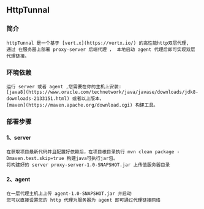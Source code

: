 ## HttpTunnal
### 简介 
    httpTunnal 是一个基于 [vert.x](https://vertx.io/) 的高性能http双层代理,
    通过 在服务器上部署 proxy-server 后端代理 ， 本地启动 agent 代理后即可实现双层代理链接。

### 环境依赖

    运行 server 或者 agent ,您需要在你的主机上安装:
    [java8](https://www.oracle.com/technetwork/java/javase/downloads/jdk8-downloads-2133151.html) 或者以上版本，
    [maven](https://maven.apache.org/download.cgi) 构建工具。

### 部署步骤
 
#### 1、server
    在获取项目最新代码并且配置好依赖后，在项目根目录执行 mvn clean package -Dmaven.test.skip=true 构建java可执行jar包。
    将构建好的 server proxy-server-1.0-SNAPSHOT.jar 上传值服务器目录
    
#### 2、agent
    在一层代理主机上上传 agent-1.0-SNAPSHOT.jar 并启动
    您可以直接设置您的 http 代理为服务器为 agent 即可通过代理链接网络  

    

    
